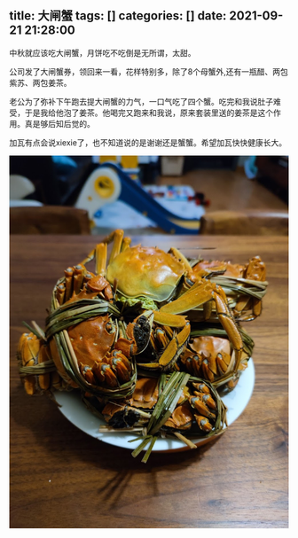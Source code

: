 title: 大闸蟹
tags: []
categories: []
date: 2021-09-21 21:28:00
---

中秋就应该吃大闸蟹，月饼吃不吃倒是无所谓，太甜。

公司发了大闸蟹券，领回来一看，花样特别多，除了8个母蟹外,还有一瓶醋、两包紫苏、两包姜茶。

老公为了弥补下午跑去提大闸蟹的力气，一口气吃了四个蟹。吃完和我说肚子难受，于是我给他泡了姜茶。他喝完又跑来和我说，原来套装里送的姜茶是这个作用。真是够后知后觉的。

加瓦有点会说xiexie了，也不知道说的是谢谢还是蟹蟹。希望加瓦快快健康长大。

![蟹蟹](/images/pasted-0.png)
